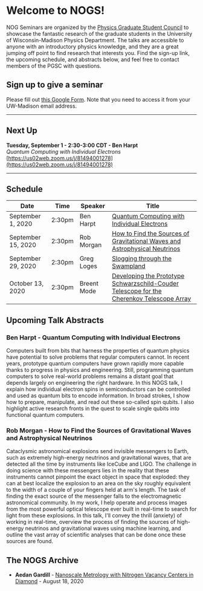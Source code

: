 # Welcome to NOGS!

NOG Seminars are organized by the [Physics Graduate Student Council](https://pgsc.physics.wisc.edu/) to showcase the fantastic research of the graduate students in the University of Wisconsin-Madison Physics Department.
The talks are accessible to anyone with an introductory physics knowledge, and they are a great jumping off point to find research that interests you.
Find the sign-up link, the upcoming schedule, and abstracts below, and feel free to contact members of the PGSC with questions.

## Sign up to give a seminar

Please fill out [this Google Form](https://forms.gle/438djJc1GmeK9qfS8). 
Note that you need to access it from your UW-Madison email address.

---

## Next Up
**Tuesday, September 1 - 2:30-3:00 CDT - Ben Harpt**
<br>
_Quantum Computing with Individual Electrons_
<br>
[https://us02web.zoom.us/j/81494001278](https://us02web.zoom.us/j/81494001278)

---

## Schedule

| Date | Time | Speaker | Title |
| --- | --- | --- | --- |
| September 1, 2020 | 2:30pm | Ben Harpt | [Quantum Computing with Individual Electrons](https://rmorgan10.github.io/NOGS/BenHarpt/) |
| September 15, 2020 | 2:30pm | Rob Morgan | [How to Find the Sources of Gravitational Waves and Astrophysical Neutrinos](https://rmorgan10.github.io/NOGS/RobMorgan/) |
| September 29, 2020 | 2:30pm | Greg Loges | [Slogging through the Swampland](https://rmorgan10.github.io/NOGS/GregLoges/) |
| October 13, 2020 | 2:30pm | Breent Mode | [Developing the Prototype Schwarzschild-Couder Telescope for the Cherenkov Telescope Array](https://rmorgan10.github.io/NOGS/BrentMode/) |

## Upcoming Talk Abstracts

### Ben Harpt - Quantum Computing with Individual Electrons

Computers built from bits that harness the properties of quantum physics have potential to solve problems that regular computers cannot. 
In recent years, prototype quantum computers have grown rapidly more capable thanks to progress in physics and engineering. 
Still, programming quantum computers to solve real-world problems remains a distant goal that depends largely on engineering the right hardware. 
In this NOGS talk, I explain how individual electron spins in semiconductors can be controlled and used as quantum bits to encode information. 
In broad strokes, I show how to prepare, manipulate, and read out these so-called spin qubits. 
I also highlight active research fronts in the quest to scale single qubits into functional quantum computers.

### Rob Morgan - How to Find the Sources of Gravitational Waves and Astrophysical Neutrinos

Cataclysmic astronomical explosions send invisible messengers to Earth, such as extremely high-energy neutrinos and gravitational waves, that are detected all the time by instruments like IceCube and LIGO. 
The challenge in doing science with these messengers lies in the reality that these instruments cannot pinpoint the exact object in space that exploded: they can at best localize the explosion to an area on the sky roughly equivalent to the width of a couple of your fingers held at arm's length. 
The task of finding the exact source of the messenger falls to the electromagnetic astronomical community. 
In my work, I help operate and process images from the most powerful optical telescope ever built in real-time to search for light from these explosions. 
In this talk, I'll convey the thrill (anxiety) of working in real-time, overview the process of finding the sources of high-energy neutrinos and gravitational waves using machine learning, and outline the vast array of scientific analyses that can be done once these sources are found.

## The NOGS Archive

- **Aedan Gardill** - [Nanoscale Metrology with Nitrogen Vacancy Centers in Diamond](https://rmorgan10.github.io/NOGS/AedanGardill/) - August 18, 2020

